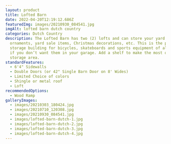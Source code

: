 ```yaml
---
layout: product
title: Lofted Barn
date: 2022-04-20T12:19:12.686Z
featuredImg: images/20210930_084541.jpg
imgAlt: lofted barn dutch country
categories: Dutch Country
description: The Lofted Barn has two (2) lofts and can store your yard
  ornaments, yard sale items, Christmas decorations, etc. This is the perfect
  storage building for bicycles, skateboards and sports equipment of all kinds
  if you don’t want them in your garage. Add a shelf to make the most of your
  storage area.
standardFeatures:
  - 6'4" Sidewalls
  - Double Doors (or 42" Single Barn Door on 8' Wides)
  - Limited Choice of colors
  - Shingle or metal roof
  - Loft
recommendedOptions:
  - Wood Ramp
galleryImages:
  - images/20210303_180424.jpg
  - images/20210710_120308.jpg
  - images/20210930_084541.jpg
  - images/lofted-barn-dutch-1.jpg
  - images/lofted-barn-dutch-2.jpg
  - images/lofted-barn-dutch-3.jpg
  - images/lofted-barn-dutch-4.jpg
---
```


